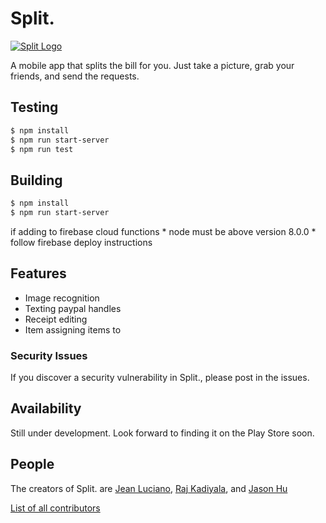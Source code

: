 # Split.

[![Split Logo](http://c1.staticflickr.com/5/4345/36795136172_5fe7be8159_n.jpg)](http://c1.staticflickr.com/5/4345/36795136172_5fe7be8159_n.jpg)

  A mobile app that splits the bill for you. Just take a picture, grab your friends, and send the requests.


## Testing 

```bash
$ npm install
$ npm run start-server
$ npm run test
```

## Building

```bash
$ npm install
$ npm run start-server
```

if adding to firebase cloud functions
	* node must be above version 8.0.0
	* follow firebase deploy instructions

## Features

  * Image recognition
  * Texting paypal handles
  * Receipt editing
  * Item assigning items to 


### Security Issues

If you discover a security vulnerability in Split., please post in the issues.


## Availability

  Still under development.  Look forward to finding it on the Play Store soon.


## People

The creators of Split. are [Jean Luciano](https://github.com/jeanluciano), [Raj Kadiyala](https://github.com/rajkadiyala), and [Jason Hu](https://github.com/jhu7235)

[List of all contributors](https://github.com/jeanluciano/split-receipt/graphs/contributors)


